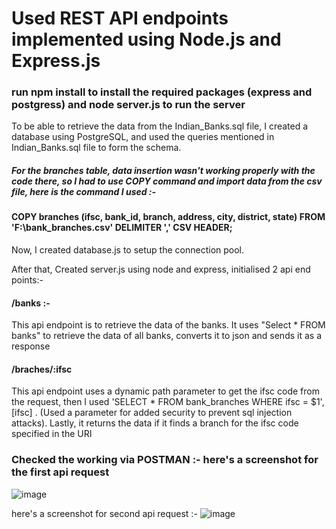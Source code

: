 


# Used REST API endpoints implemented using Node.js and Express.js

### run npm install to install the required packages (express and postgress) and node server.js to run the server


To be able to retrieve the data from the Indian_Banks.sql file, I created a database using PostgreSQL, and used the queries mentioned in Indian_Banks.sql file to form the schema.

##### For the branches table, data insertion wasn't working properly with the code there, so I had to use COPY command and import data from the csv file, here is the command I used :-

#### COPY branches (ifsc, bank_id, branch, address, city, district, state) FROM 'F:\bank_branches.csv' DELIMITER ',' CSV HEADER;

Now, I created database.js to setup the connection pool.

After that, Created server.js using node and express, initialised 2 api end points:-
#### /banks :-
 This api endpoint is to retrieve the data of the banks. It uses "Select * FROM banks" to retrieve the data of all banks, converts it to json and sends it as a response

 #### /braches/:ifsc
 This api endpoint uses a dynamic path parameter to get the ifsc code from the request, then I used 'SELECT * FROM bank_branches WHERE ifsc = $1', [ifsc] . (Used a parameter for added security to prevent sql injection attacks). Lastly, it returns the data if it finds a branch for the ifsc code specified in the URI

### Checked the working via POSTMAN :- here's a screenshot for the first api request 
![image](https://github.com/JanmejayR/Assignment/assets/121809920/16caff9b-d7ad-4e59-a5e5-a24dcba5c106)

here's a screenshot for second api request :-
![image](https://github.com/JanmejayR/Assignment/assets/121809920/68cbc4fa-051d-4a9e-84fb-3025b41e006f)
